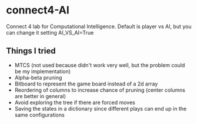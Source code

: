 # connect4-AI
Connect 4 lab for Computational Intelligence.
Default is player vs AI, but you can change it setting AI_VS_AI=True

## Things I tried

- MTCS (not used because didn't work very well, but the problem could be my implementation)
- Alpha-beta pruning
- Bitboard to represent the game board instead of a 2d array
- Reordering of columns to increase chance of pruning (center columns are better in general)
- Avoid exploring the tree if there are forced moves
- Saving the states in a dictionary since different plays can end up in the same configurations
